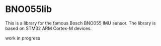 # BNO055lib

This is a library for the famous Bosch BNO055 IMU sensor.
The library is based on STM32 ARM Cortex-M devices.  
  
work in progress
